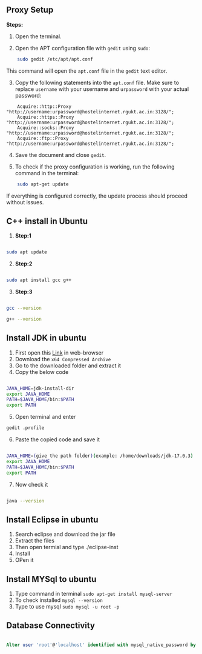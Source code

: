 ## Proxy Setup

**Steps:**

1. Open the terminal.

2. Open the APT configuration file with `gedit` using `sudo`:

```bash
    sudo gedit /etc/apt/apt.conf
```

This command will open the `apt.conf` file in the `gedit` text editor.

3. Copy the following statements into the `apt.conf` file. Make sure to replace `username` with your username and `urpassword` with your actual password:

```text
    Acquire::http::Proxy "http://username:urpassword@hostelinternet.rgukt.ac.in:3128/";
    Acquire::https::Proxy "http://username:urpassword@hostelinternet.rgukt.ac.in:3128/";
    Acquire::socks::Proxy "http://username:urpassword@hostelinternet.rgukt.ac.in:3128/";
    Acquire::ftp::Proxy "http://username:urpassword@hostelinternet.rgukt.ac.in:3128/";
```

4. Save the document and close `gedit`.

5. To check if the proxy configuration is working, run the following command in the terminal:

```bash
    sudo apt-get update
```

If everything is configured correctly, the update process should proceed without issues.

## C++ install in Ubuntu

1. **Step:1**

```bash

sudo apt update

```

2. **Step:2**

```bash

sudo apt install gcc g++

```

3. **Step:3**

```bash

gcc --version

g++ --version
```

## Install JDK in ubuntu

1. First open this [Link](https://www.oracle.com/java/technologies/downloads/) in web-browser
2. Download the `x64 Compressed Archive`
3. Go to the downloaded folder and extract it
4. Copy the below code

```bash

JAVA_HOME=jdk-install-dir
export JAVA_HOME
PATH=$JAVA_HOME/bin:$PATH
export PATH

```

5. Open terminal and enter

```bash
gedit .profile

```

6. Paste the copied code and save it

```bash

JAVA_HOME=(give the path folder)(example: /home/downloads/jdk-17.0.3)
export JAVA_HOME
PATH=$JAVA_HOME/bin:$PATH
export PATH

```

7. Now check it

```bash

java --version

```

## Install Eclipse in ubuntu

1. Search eclipse and download the jar file
2. Extract the files
3. Then open termial and type ./eclipse-inst
4. Install
5. OPen it

## Install MYSql to ubuntu

1. Type command in terminal `sudo apt-get install mysql-server`
2. To check installed `mysql --version`
3. Type to use mysql `sudo mysql -u root -p`

## Database Connectivity

```sql

Alter user 'root'@'localhost' identified with mysql_native_password by "password";

```

